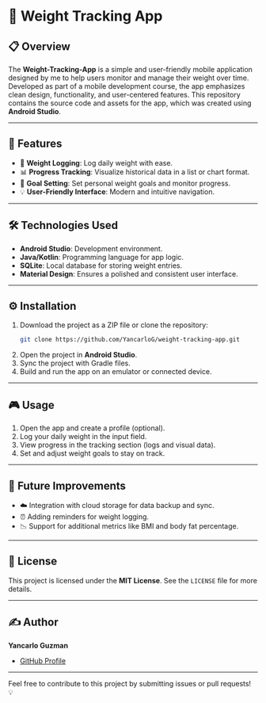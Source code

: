 # 🌟 Weight Tracking App

## 📋 Overview
The **Weight-Tracking-App** is a simple and user-friendly mobile application designed by me to help users monitor and manage their weight over time. Developed as part of a mobile development course, the app emphasizes clean design, functionality, and user-centered features. This repository contains the source code and assets for the app, which was created using **Android Studio**.

---

## 🚀 Features
- 📝 **Weight Logging**: Log daily weight with ease.
- 📊 **Progress Tracking**: Visualize historical data in a list or chart format.
- 🎯 **Goal Setting**: Set personal weight goals and monitor progress.
- 💡 **User-Friendly Interface**: Modern and intuitive navigation.

---

## 🛠️ Technologies Used
- **Android Studio**: Development environment.
- **Java/Kotlin**: Programming language for app logic.
- **SQLite**: Local database for storing weight entries.
- **Material Design**: Ensures a polished and consistent user interface.

---

## ⚙️ Installation
1. Download the project as a ZIP file or clone the repository:
   ```bash
   git clone https://github.com/YancarloG/weight-tracking-app.git
2. Open the project in **Android Studio**.
3. Sync the project with Gradle files.
4. Build and run the app on an emulator or connected device.

---

## 🎮 Usage
1. Open the app and create a profile (optional).
2. Log your daily weight in the input field.
3. View progress in the tracking section (logs and visual data).
4. Set and adjust weight goals to stay on track.

---

## 🔮 Future Improvements
- ☁️ Integration with cloud storage for data backup and sync.
- ⏰ Adding reminders for weight logging.
- 📉 Support for additional metrics like BMI and body fat percentage.

---

## 📜 License
This project is licensed under the **MIT License**. See the `LICENSE` file for more details.

---

## ✍️ Author
**Yancarlo Guzman**  
- [GitHub Profile](https://github.com/YancarloG)

---

Feel free to contribute to this project by submitting issues or pull requests! 💡

